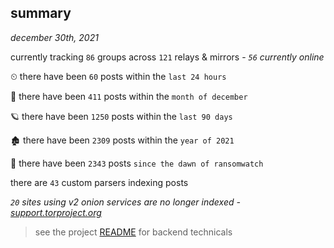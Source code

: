 
## summary
_december 30th, 2021_

currently tracking `86` groups across `121` relays & mirrors - _`56` currently online_

⏲ there have been `60` posts within the `last 24 hours`

🦈 there have been `411` posts within the `month of december`

🪐 there have been `1250` posts within the `last 90 days`

🏚 there have been `2309` posts within the `year of 2021`

🦕 there have been `2343` posts `since the dawn of ransomwatch`

there are `43` custom parsers indexing posts

_`20` sites using v2 onion services are no longer indexed - [support.torproject.org](https://support.torproject.org/onionservices/v2-deprecation/)_

> see the project [README](https://github.com/thetanz/ransomwatch#ransomwatch--) for backend technicals
